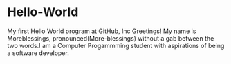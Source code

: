 # Hello-World
My first Hello World program at GitHub, Inc
Greetings!
My name is Moreblessings, pronounced(More-blessings) without a gab between the two words.I am a Computer Progammming student with aspirations of being a software developer.

